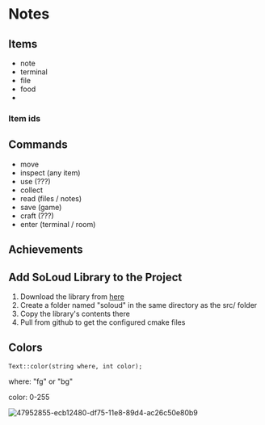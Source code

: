 # Notes

## Items

* note
* terminal
* file
* food
* 

### Item ids

## Commands

* move
* inspect (any item)
* use (???)
* collect
* read (files / notes)
* save (game)
* craft (???)
* enter (terminal / room)

## Achievements

## Add SoLoud Library to the Project

1. Download the library from [here](http://solhsa.com/soloud/downloads.html)
2. Create a folder named "soloud" in the same directory as the src/ folder
3. Copy the library's contents there
4. Pull from github to get the configured cmake files


## Colors

`Text::color(string where, int color);`

where: "fg" or "bg"

color: 0-255

![47952855-ecb12480-df75-11e8-89d4-ac26c50e80b9](https://github.com/DMG-TechLabs/Text-Based-Game/assets/63654361/4885e933-066b-458a-924b-db07df25f975)



